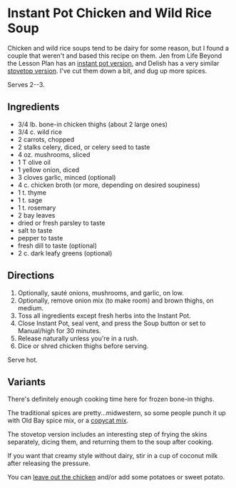 [Instant Pot]: ../indices/instantPot.html

# Instant Pot Chicken and Wild Rice Soup

Chicken and wild rice soups tend to be dairy for some reason, but I found a couple that weren't and based this recipe on them.  Jen from Life Beyond the Lesson Plan has an [instant pot version](https://lifebeyondthelessonplan.com/instant-pot-wild-rice-and-chicken-soup/), and Delish has a very similar [stovetop version](https://www.delish.com/cooking/a37636336/chicken-wild-rice-soup-recipe/).  I've cut them down a bit, and dug up more spices.

Serves 2--3.

## Ingredients

* 3/4 lb. bone-in chicken thighs (about 2 large ones)
* 3/4 c. wild rice
* 2 carrots, chopped
* 2 stalks celery, diced, or celery seed to taste
* 4 oz. mushrooms, sliced
* 1 T olive oil
* 1 yellow onion, diced
* 3 cloves garlic, minced (optional)
* 4 c. chicken broth (or more, depending on desired soupiness)
* 1 t. thyme
* 1 t. sage
* 1 t. rosemary
* 2 bay leaves
* dried or fresh parsley to taste
* salt to taste
* pepper to taste
* fresh dill to taste (optional)
* 2 c. dark leafy greens (optional)

## Directions

1. Optionally, sauté onions, mushrooms, and garlic, on low.
2. Optionally, remove onion mix (to make room) and brown thighs, on medium. 
3. Toss all ingredients except fresh herbs into the Instant Pot.
4. Close Instant Pot, seal vent, and press the Soup button or set to Manual/high for 30 minutes.
5. Release naturally unless you're in a rush.
6. Dice or shred chicken thighs before serving.

Serve hot.

## Variants

There's definitely enough cooking time here for frozen bone-in thighs.

The traditional spices are pretty...midwestern, so some people punch it up with Old Bay spice mix, or a [copycat mix](https://www.allrecipes.com/recipe/241766/jans-old-bay-seasoning-substitute/).

The stovetop version includes an interesting step of frying the skins separately, dicing them, and returning them to the soup after cooking.

If you want that creamy style without dairy, stir in a cup of coconut milk after releasing the pressure.

You can [leave out the chicken](https://www.gimmesomeoven.com/cozy-autumn-wild-rice-soup/) and/or add some potatoes or sweet potato.
